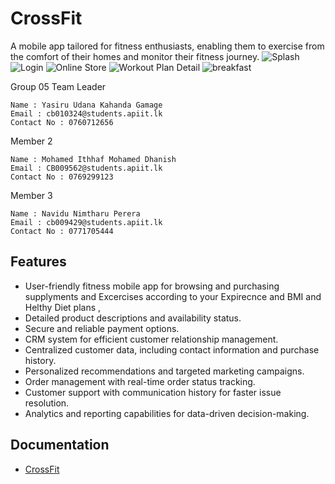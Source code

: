 # CrossFit
A mobile app tailored for fitness enthusiasts, enabling them to exercise from the comfort of their homes and monitor their fitness journey.
![Splash](https://github.com/yasiru2077/CrossFit/assets/96358931/b408c194-6a07-41ec-8ab0-c72925105ef1)
![Login](https://github.com/yasiru2077/CrossFit/assets/96358931/10ced583-4072-444c-a803-838739b00714)
![Online Store](https://github.com/yasiru2077/CrossFit/assets/96358931/b5f944d5-8fbe-40fc-a9a6-a9ebca0479ce)
![Workout Plan Detail](https://github.com/yasiru2077/CrossFit/assets/96358931/fadf58bb-7c05-4f4e-b0d4-111529d26972)
![breakfast](https://github.com/yasiru2077/CrossFit/assets/96358931/5bcf85b9-5b9a-452e-8a8a-63c47c6a73bb)


Group 05
Team Leader

    Name : Yasiru Udana Kahanda Gamage
    Email : cb010324@students.apiit.lk
    Contact No : 0760712656

Member 2

    Name : Mohamed Ithhaf Mohamed Dhanish
    Email : CB009562@students.apiit.lk
    Contact No : 0769299123

Member 3

    Name : Navidu Nimtharu Perera
    Email : cb009429@students.apiit.lk
    Contact No : 0771705444


## Features

- User-friendly fitness mobile app for browsing and purchasing supplyments and Excercises according to your Expirecnce and BMI and Helthy Diet plans ,
- Detailed product descriptions and availability status.
- Secure and reliable payment options.
- CRM system for efficient customer relationship management.
- Centralized customer data, including contact information and purchase history.
- Personalized recommendations and targeted marketing campaigns.
- Order management with real-time order status tracking.
- Customer support with communication history for faster issue resolution.
- Analytics and reporting capabilities for data-driven decision-making.

## Documentation

- [CrossFit](https://github.com/yasiru2077/CrossFit/files/13039870/Document1.1.1.pdf)

